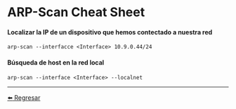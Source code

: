# ARP-Scan Cheat Sheet

#### Localizar la IP de un dispositivo que hemos contectado a nuestra red
```
arp-scan --interfacce <Interface> 10.9.0.44/24
```

#### Búsqueda de host en la red local
```
arp-scan --interface <Interface> --localnet
```

---

[:arrow_left: Regresar](https://github.com/m4lal0/cheatsheets)